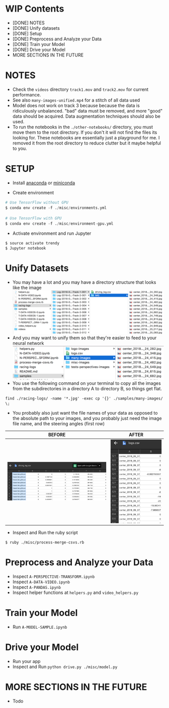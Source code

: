 # WIP Contents
- [DONE] NOTES
- [DONE] Unify datasets
- [DONE] Setup
- [DONE] Preprocess and Analyze your Data
- [DONE] Train your Model
- [DONE] Drive your Model
- MORE SECTIONS IN THE FUTURE

# NOTES
- Check the `videos` directory `track1.mov` and `track2.mov` for current performance.
- See also `many-images-unified.mp4` for a stitch of all data used
- Model does not work on track 3 because because the data is ridiculously unbalanced. "bad" data must be removed, and more "good" data should be acquired. Data augmentation techniques should also be used.
- To run the notebooks in the `./other-notebooks/` directory, you must move them to the root directory.
If you don't it will not find the files its looking for. These notebooks are essentially just a playground for me. I removed it from the root directory to reduce clutter but it maybe helpful to you.

# SETUP
- Install [anaconda](https://www.continuum.io/downloads) or [miniconda](https://conda.io/miniconda.html)

- Create environment

```python
# Use TensorFlow without GPU
$ conda env create -f ./misc/environments.yml

# Use TensorFlow with GPU
$ conda env create -f ./misc/environment-gpu.yml
```

- Activate environment and run Jupyter

```
$ source activate trendy
$ Jupyter notebook
```


# Unify Datasets
- You may have a lot and you may have a directory structure that looks like the image
![Before](./samples/misc-images/before.png)
- And you may want to unify them so that they're easier to feed to your neural network
![After](./samples/misc-images/after.png)
- You use the following command on your terminal to copy all the images from the subdirectories in a
directory A to directory B, so things get flat.
```
find ./racing-logs/ -name '*.jpg' -exec cp '{}' ./samples/many-images/ \;
```
- You probably also just want the file names of your data as opposed to the absolute path to your images,
and you probably just need the image file name, and the steering angles (first row)

| BEFORE | AFTER      |
| ----------------------------- |:-------------------------------:|
| ![csv before](./samples/misc-images/csv-before.png) |![csv after](./samples/misc-images/csv-after.png)|

- Inspect and Run the ruby script
```
$ ruby ./misc/process-merge-csvs.rb
```

# Preprocess and Analyze your Data
- Inspect `A-PERSPECTIVE-TRANSFORM.ipynb`
- Inspect `A-DATA-VIDEO.ipynb`
- Inspect `A-PANDAS.ipynb`
- Inspect helper functions at `helpers.py` and `video_helpers.py`

# Train your Model
- Run `A-MODEL-SAMPLE.ipynb`

# Drive your Model
- Run your app
- Inspect and Run `python drive.py ./misc/model.py`

# MORE SECTIONS IN THE FUTURE
- Todo
